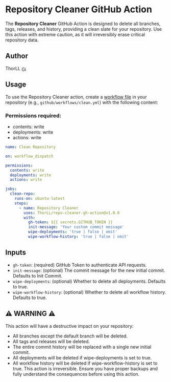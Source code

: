 # Repository Cleaner GitHub Action

The **Repository Cleaner** GitHub Action is designed to delete all branches, tags, releases, and history,
providing a clean slate for your repository.
Use this action with extreme caution, as it will irreversibly erase critical repository data.

## Author
ThorLL [<img src="https://skillicons.dev/icons?i=github" alt="GitHub Icon" style="vertical-align: middle; height: 1em;">](https://github.com/ThorLL)

## Usage
To use the Repository Cleaner action, create a [workflow file](https://docs.github.com/en/actions/using-workflows/about-workflows) in your repository (e.g., `github/workflows/clean.yml`) with the following content:

### Permissions required:
- contents: write
- deployments: write
- actions: write

```yaml
name: Clean Repository

on: workflow_dispatch

permissions:
  contents: write
  deployments: write
  actions: write

jobs:
  clean-repo:
    runs-on: ubuntu-latest
    steps:
      - name: Repository Cleaner
        uses: ThorLL/repo-cleaner-gh-action@v1.0.0
        with:
          gh-token: ${{ secrets.GITHUB_TOKEN }}
          init-message: 'Your custom commit message'
          wipe-deployments: 'true | false | omit'
          wipe-workflow-history: 'true | false | omit'
```

## Inputs

- `gh-token`: (required) GitHub Token to authenticate API requests.
- `init-message`: (optional) The commit message for the new initial commit. Defaults to Init Commit.
- `wipe-deployments`: (optional) Whether to delete all deployments. Defaults to true.
- `wipe-workflow-history`: (optional) Whether to delete all workflow history. Defaults to true.

## ⚠️ WARNING ⚠️
This action will have a destructive impact on your repository:

- All branches except the default branch will be deleted.
- All tags and releases will be deleted.
- The entire commit history will be replaced with a single new initial commit.
- All deployments will be deleted if wipe-deployments is set to true.
- All workflow history will be deleted if wipe-workflow-history is set to true.
  This action is irreversible. Ensure you have proper backups and fully understand the consequences before using this action.